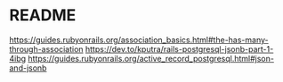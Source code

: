 # README

https://guides.rubyonrails.org/association_basics.html#the-has-many-through-association
https://dev.to/kputra/rails-postgresql-jsonb-part-1-4ibg
https://guides.rubyonrails.org/active_record_postgresql.html#json-and-jsonb